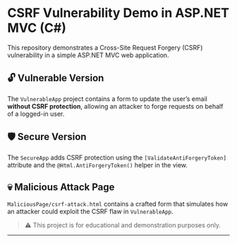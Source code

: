 # CSRF Vulnerability Demo in ASP.NET MVC (C#)

This repository demonstrates a Cross-Site Request Forgery (CSRF) vulnerability in a simple ASP.NET MVC web application.

## 🔓 Vulnerable Version

The `VulnerableApp` project contains a form to update the user’s email **without CSRF protection**, allowing an attacker to forge requests on behalf of a logged-in user.

## 🛡️ Secure Version

The `SecureApp` adds CSRF protection using the `[ValidateAntiForgeryToken]` attribute and the `@Html.AntiForgeryToken()` helper in the view.

## 💀 Malicious Attack Page

`MaliciousPage/csrf-attack.html` contains a crafted form that simulates how an attacker could exploit the CSRF flaw in `VulnerableApp`.

> ⚠️ This project is for educational and demonstration purposes only.

---
